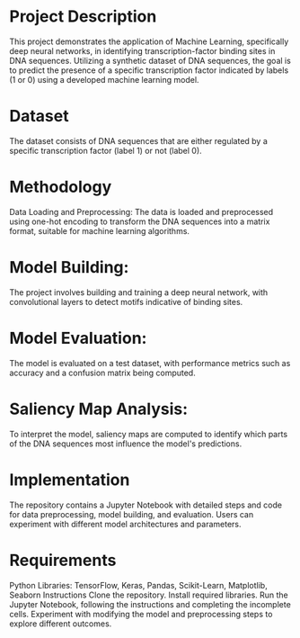 # Project Description
This project demonstrates the application of Machine Learning, specifically deep neural networks, in identifying transcription-factor binding sites in DNA sequences. Utilizing a synthetic dataset of DNA sequences, the goal is to predict the presence of a specific transcription factor indicated by labels (1 or 0) using a developed machine learning model.

# Dataset
The dataset consists of DNA sequences that are either regulated by a specific transcription factor (label 1) or not (label 0).

# Methodology
Data Loading and Preprocessing: The data is loaded and preprocessed using one-hot encoding to transform the DNA sequences into a matrix format, suitable for machine learning algorithms.

# Model Building: 
The project involves building and training a deep neural network, with convolutional layers to detect motifs indicative of binding sites.

# Model Evaluation: 
The model is evaluated on a test dataset, with performance metrics such as accuracy and a confusion matrix being computed.

# Saliency Map Analysis: 
To interpret the model, saliency maps are computed to identify which parts of the DNA sequences most influence the model's predictions.

# Implementation
The repository contains a Jupyter Notebook with detailed steps and code for data preprocessing, model building, and evaluation. Users can experiment with different model architectures and parameters.

# Requirements
Python
Libraries: TensorFlow, Keras, Pandas, Scikit-Learn, Matplotlib, Seaborn
Instructions
Clone the repository.
Install required libraries.
Run the Jupyter Notebook, following the instructions and completing the incomplete cells.
Experiment with modifying the model and preprocessing steps to explore different outcomes.
